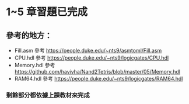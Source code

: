 # 1~5 章習題已完成

## 參考的地方：
- Fill.asm 參考 https://people.duke.edu/~nts9/asmtoml/Fill.asm
- CPU.hdl 參考 https://people.duke.edu/~nts9/logicgates/CPU.hdl
- Memory.hdl 參考 https://github.com/havivha/Nand2Tetris/blob/master/05/Memory.hdl
- RAM64.hdl 參考 https://people.duke.edu/~nts9/logicgates/RAM64.hdl

### 剩餘部分都依據上課教材來完成